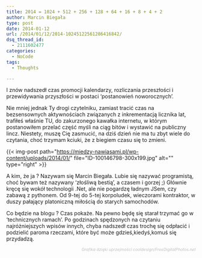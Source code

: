 ```yaml
---
title: 2014 = 1024 + 512 + 256 + 128 + 64 + 16 + 8 + 4 + 2
author: Marcin Biegała
type: post
date: 2014-01-12
url: /2014/01/12/2014-10245122561286416842/
dsq_thread_id:
  - 2111602477
categories:
  - NoCode
tags:
  - Thoughts

---
```

I znów nadszedł czas promocji kalendarzy, rozliczania przeszłości i przewidywania przyszłości w postaci &#8216;postanowień noworocznych&#8217;.

Nie mniej jednak Ty drogi czytelniku, zamiast tracić czas na bezsensownych aktywnościach związanych z inkrementacją licznika lat, trafiłeś właśnie TU, do zakurzonego kawałka internetu, w którym postanowiłem przelać część myśli na ciąg bitów i wystawić na publiczny lincz.
Niestety, muszę Cię zasmucić, na dziś dzień nie ma tu zbyt wiele do czytania, choć trzymam kciuki, że z biegiem czasu się to zmieni.

{{< img-post path="https://miedzy-nawiasami.pl/wp-content/uploads/2014/01/" file="ID-100146798-300x199.jpg" alt="" type="right" >}}

A kim, że ja ?
Nazywam się Marcin Biegała.
Lubie się nazywać programistą, choć bywam też nazywany &#8216;złośliwą bestią&#8217;, a czasem i gorzej ;)
Głównie kręcę się wokół technologii .Net, ale nie pogardzę ładnym JSem, czy zabawą z pythonem.
Od 9-tej do 5-tej korpoludek, wieczorami kontraktor, w duszy pałający platoniczną miłością do starych samochodów.

Co będzie na blogu ?
Czas pokaże. Na pewno będę się starał trzymać go w &#8216;technicznych ramach&#8217;. Po godzinach spędzonych na czytaniu najróżniejszych wpisów innych, chyba nadszedł czas trochę się odpłacić i podzielić paroma rzeczami, które być może gdzieś,kiedyś,komuś się przydadzą.

<p style="text-align: right; font-size: 8pt;">
  <span style="color: #c0c0c0;"><em>Grafika dzięki uprzejmości cooldesign/FreeDigitalPhotos.net</em></span>
</p>

<p style="text-align: right; font-size: 8pt;">
  <!--more-->
</p>